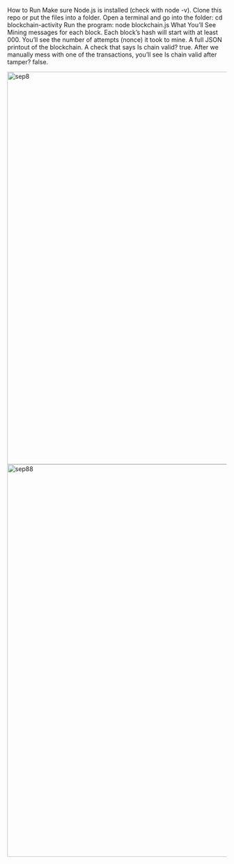 How to Run
Make sure Node.js is installed (check with node -v).
Clone this repo or put the files into a folder.
Open a terminal and go into the folder:
cd blockchain-activity
Run the program:
node blockchain.js
What You’ll See
Mining messages for each block.
Each block’s hash will start with at least 000.
You’ll see the number of attempts (nonce) it took to mine.
A full JSON printout of the blockchain.
A check that says Is chain valid? true.
After we manually mess with one of the transactions, you’ll see Is chain valid after tamper? false.

<img width="1440" height="900" alt="sep8" src="https://github.com/user-attachments/assets/4930a372-ac83-4625-bd0c-c71929ca7870" />
<img width="1440" height="900" alt="sep88" src="https://github.com/user-attachments/assets/7da31471-8b34-4717-9804-3d33cd7364b4" />
